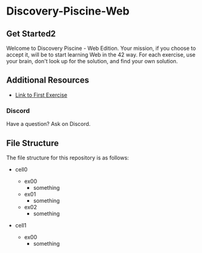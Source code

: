 # Discovery-Piscine-Web


## Get Started2
Welcome to Discovery Piscine - Web Edition. Your mission, if you choose to accept it, will be to start learning Web in the 42 way. For each exercise, use your brain, don't look up for the solution, and find your own solution.

## Additional Resources
- [Link to First Exercise](https://projects.intra.42.fr/projects/cellule0-0-shell)

### Discord
Have a question? Ask on Discord.

## File Structure
The file structure for this repository is as follows:

- cell0
  - ex00
    - something
  - ex01
    - something
  - ex02
    - something

- cell1
  - ex00
    - something
